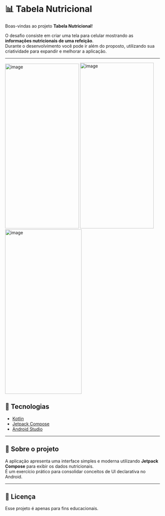 # 📊 Tabela Nutricional

Boas-vindas ao projeto **Tabela Nutricional**!  

O desafio consiste em criar uma tela para celular mostrando as **informações nutricionais de uma refeição**.  
Durante o desenvolvimento você pode ir além do proposto, utilizando sua criatividade para expandir e melhorar a aplicação.  

---
<img width="240" height="536" alt="image" src="https://github.com/user-attachments/assets/188388a4-3693-4f3a-8b55-111ac31b45ee" />
<img width="240" height="539" alt="image" src="https://github.com/user-attachments/assets/f223b341-db3b-4265-919a-13dad2c93a1c" />
<img width="249" height="535" alt="image" src="https://github.com/user-attachments/assets/b3c47fea-7a34-473e-a642-60fb49f2fb81" />




## 🚀 Tecnologias

- [Kotlin](https://kotlinlang.org/)  
- [Jetpack Compose](https://developer.android.com/jetpack/compose)  
- [Android Studio](https://developer.android.com/studio)  

---

## 📱 Sobre o projeto

A aplicação apresenta uma interface simples e moderna utilizando **Jetpack Compose** para exibir os dados nutricionais.  
É um exercício prático para consolidar conceitos de UI declarativa no Android.

---

## 📝 Licença

Esse projeto é apenas para fins educacionais.
